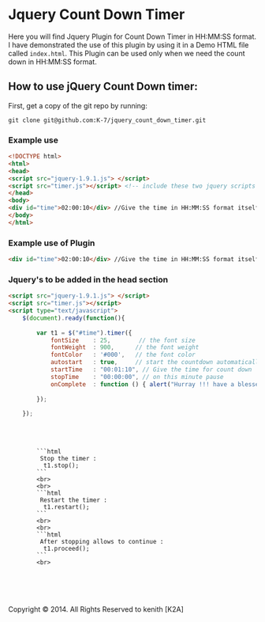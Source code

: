 
# Jquery Count Down Timer


Here you will find Jquery Plugin for Count Down Timer in HH:MM:SS format.
I have demonstrated the use of this plugin by using it in a Demo HTML file called `index.html`.
This Plugin can be used only when we need the count down in HH:MM:SS  format.

## How to use jQuery Count Down timer:

First, get a copy of the git repo by running:

```shell
git clone git@github.com:K-7/jquery_count_down_timer.git
```

### Example use


```html
<!DOCTYPE html>
<html>
<head>
<script src="jquery-1.9.1.js"> </script>
<script src="timer.js"></script> <!-- include these two jquery scripts in the html page -->
</head>
<body>
<div id="time">02:00:10</div> //Give the time in HH:MM:SS format itself
</body>
</html>
```

### Example use of Plugin

```html
<div id="time">02:00:10</div> //Give the time in HH:MM:SS format itself
```

### Jquery's to be added in the head section

```html
<script src="jquery-1.9.1.js"> </script>
<script src="timer.js"></script>
<script type="text/javascript">
    $(document).ready(function(){
        
        var t1 = $("#time").timer({
            fontSize    : 25,		 // the font size
            fontWeight  : 900,		// the font weight
            fontColor   : '#000', 	// the font color
            autostart	: true,  	// start the countdown automatically
            startTime   : "00:01:10", // Give the time for count down
            stopTime    : "00:00:00", // on this minute pause
            onComplete  : function () { alert("Hurray !!! have a blessed life.") } //On complete this function
            																	   // triggers
        });
        
    });
```
<br><br>
			
            ```html
             Stop the timer : 
              t1.stop();
            ```
            <br>
            <br>
            ```html
             Restart the timer : 
              t1.restart();
            ```
            <br>
            <br>
            ```html
             After stopping allows to continue : 
              t1.proceed();
            ```
            <br>  
<br><br><br>

Copyright &copy; 2014. All Rights Reserved to kenith [K2A]
